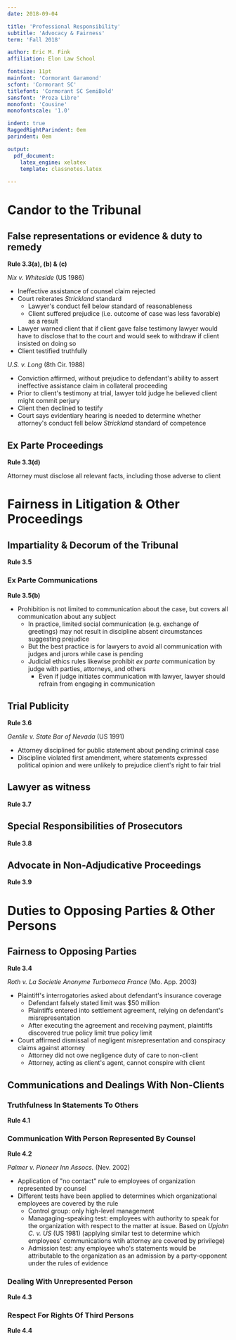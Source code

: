 ```yaml
---
date: 2018-09-04

title: 'Professional Responsibility'
subtitle: 'Advocacy & Fairness'
term: 'Fall 2018'

author: Eric M. Fink
affiliation: Elon Law School 

fontsize: 11pt
mainfont: 'Cormorant Garamond'
scfont: 'Cormorant SC'
titlefont: 'Cormorant SC SemiBold'
sansfont: 'Proza Libre'
monofont: 'Cousine'
monofontscale: '1.0'

indent: true
RaggedRightParindent: 0em
parindent: 0em

output: 
  pdf_document:
    latex_engine: xelatex
    template: classnotes.latex
    
---
```


# Candor to the Tribunal

## False representations or evidence & duty to remedy 

**Rule 3.3(a), (b) & (c)**

_Nix v. Whiteside_ (US 1986) 

- Ineffective assistance of counsel claim rejected 
- Court reiterates _Strickland_ standard
    - Lawyer's conduct fell below standard of reasonableness
    - Client suffered prejudice (i.e. outcome of case was less favorable) as a result
- Lawyer warned client that if client gave false testimony lawyer would have to disclose that to the court and would seek to withdraw if client insisted on doing so
- Client testified truthfully

_U.S. v. Long_ (8th Cir. 1988) 

- Conviction affirmed, without prejudice to defendant's ability to assert ineffective assistance claim in collateral proceeding
- Prior to client's testimony at trial, lawyer told judge he believed client might commit perjury
- Client then declined to testify
- Court says evidentiary hearing is needed to determine whether attorney's conduct fell below _Strickland_ standard of competence

## Ex Parte Proceedings

**Rule 3.3(d)**

Attorney must disclose all relevant facts, including those adverse to client 

# Fairness in Litigation & Other Proceedings

## Impartiality & Decorum of the Tribunal

**Rule 3.5**

### Ex Parte Communications 

**Rule 3.5(b)** 

- Prohibition is not limited to communication about the case, but covers all communication about any subject 
    - In practice, limited social communication (e.g. exchange of greetings) may not result in discipline absent circumstances suggesting prejudice 
    - But the best practice is for lawyers to avoid all communication with judges and jurors while case is pending 
    - Judicial ethics rules likewise prohibit _ex parte_ communication by judge with parties, attorneys, and others
        - Even if judge initiates communication with lawyer, lawyer should refrain from engaging in communication 

## Trial Publicity

**Rule 3.6**

_Gentile v. State Bar of Nevada_ (US 1991) 

- Attorney disciplined for public statement about pending criminal case
- Discipline violated first amendment, where statements expressed political opinion and were unlikely to prejudice client's right to fair trial

## Lawyer as witness

**Rule 3.7**

## Special Responsibilities of Prosecutors

**Rule 3.8**

## Advocate in Non-Adjudicative Proceedings

**Rule 3.9**

# Duties to Opposing Parties & Other Persons 

##  Fairness to Opposing Parties

**Rule 3.4**

_Roth v. La Societie Anonyme Turbomeca France_ (Mo. App. 2003)

- Plaintiff's interrogatories asked about defendant's insurance coverage 
    - Defendant falsely stated limit was $50 million 
    - Plaintiffs entered into settlement agreement, relying on defendant's misrepresentation 
    - After executing the agreement and receiving payment, plaintiffs discovered true policy limit true policy limit
- Court affirmed dismissal of negligent misrepresentation and conspiracy claims against attorney 
    - Attorney did not owe negligence duty of care to non-client 
    - Attorney, acting as client's agent, cannot conspire with client 

## Communications and Dealings With Non-Clients 

### Truthfulness In Statements To Others

**Rule 4.1**

### Communication With Person Represented By Counsel

**Rule 4.2**

_Palmer v. Pioneer Inn Assocs._ (Nev. 2002)

- Application of "no contact" rule to employees of organization represented by counsel 
- Different tests have been applied to determines which organizational employees are covered by the rule 
    - Control group: only high-level management
    - Managaging-speaking test: employees with authority to speak for the organization with respect to the matter at issue. Based on _Upjohn C. v. US_ (US 1981) (applying similar test to determine which employees' communications wtih attorney are covered by privilege)
    - Admission test: any employee who's statements would be attributable to the organization as an admission by a party-opponent under the rules of evidence 

### Dealing With Unrepresented Person

**Rule 4.3**

### Respect For Rights Of Third Persons

**Rule 4.4**